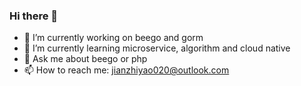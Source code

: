 ### Hi there 👋

- 🔭 I’m currently working on beego and gorm
- 🌱 I’m currently learning microservice, algorithm and cloud native
- 💬 Ask me about beego or php
- 📫 How to reach me: jianzhiyao020@outlook.com

<!--
**jianzhiyao/jianzhiyao** is a ✨ _special_ ✨ repository because its `README.md` (this file) appears on your GitHub profile.

Here are some ideas to get you started:

- 🔭 I’m currently working on ...
- 🌱 I’m currently learning ...
- 👯 I’m looking to collaborate on ...
- 🤔 I’m looking for help with ...
- 💬 Ask me about ...
- 📫 How to reach me: ...
- 😄 Pronouns: ...
- ⚡ Fun fact: ...
-->
